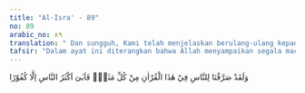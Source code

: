 ```yaml
---
title: "Al-Isra' - 89"
no: 89
arabic_no: ٨٩
translation: " Dan sungguh, Kami telah menjelaskan berulang-ulang kepada manusia dalam Al-Qur'an ini dengan bermacam-macam perumpamaan, tetapi kebanyakan manusia tidak menyukainya bahkan mengingkari(nya)."
tafsir: "Dalam ayat ini diterangkan bahwa Allah menyampaikan segala macam bukti dan argumen kepada manusia agar mereka beriman. Berbagai bukti dan argumen itu diungkapkan dalam bentuk penjelasan dengan berbagai macam gaya bahasa, ada dalam bentuk perintah, berita, dan cerita. Demikian pula isinya yang bermacam-macam, seperti akidah, hukum, budi pekerti, ibadah, kisah, dan sebagainya yang tidak dapat dibantah kebenaran-nya. \n\nSekalipun Allah swt telah menyampaikan dalam bentuk dan cara yang berbeda-beda, juga isinya yang mengandung nilai-nilai yang tinggi untuk mencapai kebahagiaan hidup di dunia dan di akhirat, namun orang-orang kafir tidak mengimaninya. Mereka tetap mengingkari dan menentangnya."
---
```


وَلَقَدْ صَرَّفْنَا لِلنَّاسِ فِيْ هٰذَا الْقُرْاٰنِ مِنْ كُلِّ مَثَلٍۖ فَاَبٰىٓ اَكْثَرُ النَّاسِ اِلَّا كُفُوْرًا
